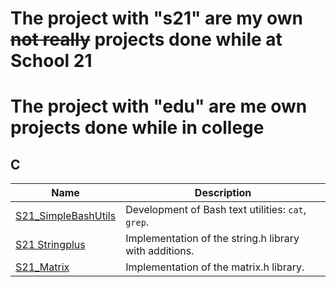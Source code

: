 # The project with **"s21"** are my own ~~not really~~ projects done while at School 21  
# The project with **"edu"** are me own projects done while in college  

## C
| Name | Description |
| ---- | ----------- |
| [S21_SimpleBashUtils](https://github.com/Geger-Metov/S21_SimpleBashUtils) | Development of Bash text utilities: `cat`, `grep`. |
| [S21 Stringplus](https://github.com/Geger-Metov/S21_Stringplus) | Implementation of the string.h library with additions. |
| [S21_Matrix](https://github.com/Geger-Metov/S21_Matrix) | Implementation of the matrix.h library. |
